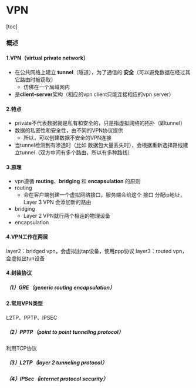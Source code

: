 # VPN
[toc]

### 概述

#### 1.VPN（virtual private network）
* 在公共网络上建立 **tunnel**（隧道），为了通信的 **安全**（可以避免数据在经过其它路由时被窃取）
  * 仿佛在一个局域网内
* 是**client-server**架构（相应的vpn client只能连接相应的vpn server）

#### 2.特点
* private不代表数据就是私有和安全的，只是指虚拟网络的拓扑（即tunnel）
* 数据的私密性和安全性，由不同的VPN协议提供
  * 所以，可以创建数据不安全的VPN连接
* 当tunnel检测到有渗透时（比如 数据包大量丢失时），会根据重新选择路线建立tunnel（双方中间有多个路由，所以有多种路线）

#### 3.原理
* vpn遵循 **routing**、**bridging** 和 **encapsulation** 的原则
* routing
  * 会在客户端创建一个虚拟网络接口，服务端会给这个 接口 分配ip地址，Layer 3 VPN 会添加新的路由
* bridging
  * Layer 2 VPN就行两个相连的物理设备
* encapsulation

#### 4.VPN工作在两层
layer2：bridged vpn，会虚拟出tap设备，使用ppp协议
layer3：routed vpn，会虚拟出tun设备

#### 4.封装协议
##### （1）GRE（generic routing encapsulation）

#### 2.常用VPN类型
L2TP、PPTP、IPSEC

##### （2）PPTP（point to point tunneling protocol）
利用TCP协议

##### （3）L2TP（layer 2 tunneling protocol）

##### （4）IPSec（internet protocol security）
